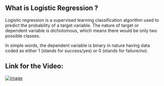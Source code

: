 ## What is Logistic Regression ?

Logistic regression is a supervised learning classification algorithm used to predict the probability of a target variable. The nature of target or dependent variable is dichotomous, which means there would be only two possible classes.

In simple words, the dependent variable is binary in nature having data coded as either 1 (stands for success/yes) or 0 (stands for failure/no).

## Link for the Video:

[![image](https://raw.githubusercontent.com/Apoorv-17/winter-of-contributing/Machine_Learning/Machine_Learning/Supervised_Machine_Learning/Assets/logistic_regression.png)](https://youtu.be/rBnuVY8CinQ)
